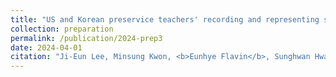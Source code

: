 ```yaml
---
title: "US and Korean preservice teachers' recording and representing students' thinking"
collection: preparation
permalink: /publication/2024-prep3
date: 2024-04-01
citation: "Ji-Eun Lee, Minsung Kwon, <b>Eunhye Flavin</b>, Sunghwan Hwang, &quot;US and Korean preservice teachers' recording and representing students' thinking,&quot; submission planned Apr. 2024."
---
```

